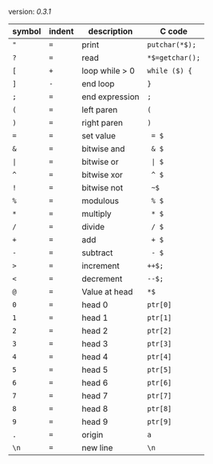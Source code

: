 version: *0.3.1*

symbol | indent | description      | C code
-------|--------|------------------|---------------------
 `"`   | `=`    | print            | `putchar(*$);`      
 `?`   | `=`    | read             | `*$=getchar();`     
 `[`   | `+`    | loop while > 0   | `while ($) {`       
 `]`   | `-`    | end loop         | `}`                 
 `;`   | `=`    | end expression   | `;`                 
 `(`   | `=`    | left paren       | `(`                 
 `)`   | `=`    | right paren      | `)`                 
 `=`   | `=`    | set value        | ` = $`              
 `&`   | `=`    | bitwise and      | ` & $`              
 `\|`  | `=`    | bitwise or       | ` \| $`             
 `^`   | `=`    | bitwise xor      | ` ^ $`              
 `!`   | `=`    | bitwise not      | ` ~$`               
 `%`   | `=`    | modulous         | ` % $`              
 `*`   | `=`    | multiply         | ` * $`              
 `/`   | `=`    | divide           | ` / $`              
 `+`   | `=`    | add              | ` + $`              
 `-`   | `=`    | subtract         | ` - $`              
 `>`   | `=`    | increment        | `++$;`              
 `<`   | `=`    | decrement        | `--$;`              
 `@`   | `=`    | Value at head    | `*$`                
 `0`   | `=`    | head 0           | `ptr[0]`            
 `1`   | `=`    | head 1           | `ptr[1]`            
 `2`   | `=`    | head 2           | `ptr[2]`            
 `3`   | `=`    | head 3           | `ptr[3]`            
 `4`   | `=`    | head 4           | `ptr[4]`            
 `5`   | `=`    | head 5           | `ptr[5]`            
 `6`   | `=`    | head 6           | `ptr[6]`            
 `7`   | `=`    | head 7           | `ptr[7]`            
 `8`   | `=`    | head 8           | `ptr[8]`            
 `9`   | `=`    | head 9           | `ptr[9]`            
 `.`   | `=`    | origin           | `a`                 
 `\n`  | `=`    | new line         | `\n`                